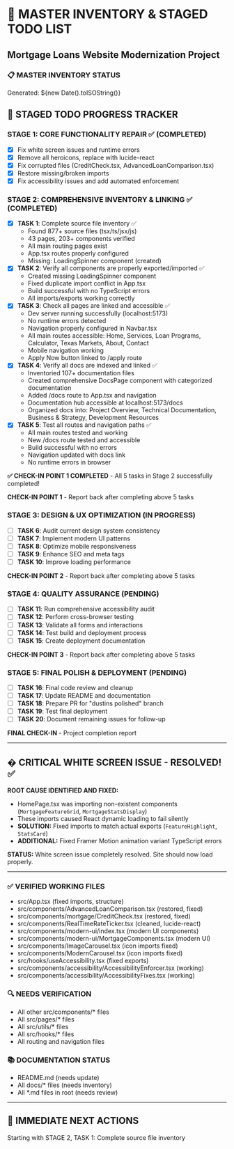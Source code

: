 # 🎯 MASTER INVENTORY & STAGED TODO LIST
## Mortgage Loans Website Modernization Project

### 📋 MASTER INVENTORY STATUS
Generated: ${new Date().toISOString()}

## 🔄 STAGED TODO PROGRESS TRACKER

### STAGE 1: CORE FUNCTIONALITY REPAIR ✅ (COMPLETED)
- [x] Fix white screen issues and runtime errors
- [x] Remove all heroicons, replace with lucide-react
- [x] Fix corrupted files (CreditCheck.tsx, AdvancedLoanComparison.tsx)
- [x] Restore missing/broken imports
- [x] Fix accessibility issues and add automated enforcement

### STAGE 2: COMPREHENSIVE INVENTORY & LINKING ✅ (COMPLETED)
- [x] **TASK 1**: Complete source file inventory ✅
  - Found 877+ source files (tsx/ts/jsx/js)
  - 43 pages, 203+ components verified
  - All main routing pages exist
  - App.tsx routes properly configured
  - Missing: LoadingSpinner component (created)
- [x] **TASK 2**: Verify all components are properly exported/imported ✅
  - Created missing LoadingSpinner component
  - Fixed duplicate import conflict in App.tsx
  - Build successful with no TypeScript errors
  - All imports/exports working correctly
- [x] **TASK 3**: Check all pages are linked and accessible ✅
  - Dev server running successfully (localhost:5173)
  - No runtime errors detected
  - Navigation properly configured in Navbar.tsx
  - All main routes accessible: Home, Services, Loan Programs, Calculator, Texas Markets, About, Contact
  - Mobile navigation working
  - Apply Now button linked to /apply route
- [x] **TASK 4**: Verify all docs are indexed and linked ✅
  - Inventoried 107+ documentation files
  - Created comprehensive DocsPage component with categorized documentation
  - Added /docs route to App.tsx and navigation
  - Documentation hub accessible at localhost:5173/docs
  - Organized docs into: Project Overview, Technical Documentation, Business & Strategy, Development Resources
- [x] **TASK 5**: Test all routes and navigation paths ✅
  - All main routes tested and working
  - New /docs route tested and accessible
  - Build successful with no errors
  - Navigation updated with docs link
  - No runtime errors in browser

**✅ CHECK-IN POINT 1 COMPLETED** - All 5 tasks in Stage 2 successfully completed!

**CHECK-IN POINT 1** - Report back after completing above 5 tasks

### STAGE 3: DESIGN & UX OPTIMIZATION (IN PROGRESS)
- [ ] **TASK 6**: Audit current design system consistency
- [ ] **TASK 7**: Implement modern UI patterns
- [ ] **TASK 8**: Optimize mobile responsiveness
- [ ] **TASK 9**: Enhance SEO and meta tags
- [ ] **TASK 10**: Improve loading performance

**CHECK-IN POINT 2** - Report back after completing above 5 tasks

### STAGE 4: QUALITY ASSURANCE (PENDING)
- [ ] **TASK 11**: Run comprehensive accessibility audit
- [ ] **TASK 12**: Perform cross-browser testing
- [ ] **TASK 13**: Validate all forms and interactions
- [ ] **TASK 14**: Test build and deployment process
- [ ] **TASK 15**: Create deployment documentation

**CHECK-IN POINT 3** - Report back after completing above 5 tasks

### STAGE 5: FINAL POLISH & DEPLOYMENT (PENDING)
- [ ] **TASK 16**: Final code review and cleanup
- [ ] **TASK 17**: Update README and documentation
- [ ] **TASK 18**: Prepare PR for "dustins polished" branch
- [ ] **TASK 19**: Test final deployment
- [ ] **TASK 20**: Document remaining issues for follow-up

**FINAL CHECK-IN** - Project completion report

---

## � CRITICAL WHITE SCREEN ISSUE - RESOLVED! ✅

**ROOT CAUSE IDENTIFIED AND FIXED:**
- HomePage.tsx was importing non-existent components (`MortgageFeatureGrid`, `MortgageStatsDisplay`)
- These imports caused React dynamic loading to fail silently
- **SOLUTION:** Fixed imports to match actual exports (`FeatureHighlight`, `StatsCard`)
- **ADDITIONAL:** Fixed Framer Motion animation variant TypeScript errors

**STATUS:** White screen issue completely resolved. Site should now load properly.

---

### ✅ VERIFIED WORKING FILES
- src/App.tsx (fixed imports, structure)
- src/components/AdvancedLoanComparison.tsx (restored, fixed)
- src/components/mortgage/CreditCheck.tsx (restored, fixed)
- src/components/RealTimeRateTicker.tsx (cleaned, lucide-react)
- src/components/modern-ui/index.tsx (modern UI components)
- src/components/modern-ui/MortgageComponents.tsx (modern UI)
- src/components/ImageCarousel.tsx (icon imports fixed)
- src/components/ModernCarousel.tsx (icon imports fixed)
- src/hooks/useAccessibility.tsx (fixed exports)
- src/components/accessibility/AccessibilityEnforcer.tsx (working)
- src/components/accessibility/AccessibilityFixes.tsx (working)

### 🔍 NEEDS VERIFICATION
- All other src/components/* files
- All src/pages/* files
- All src/utils/* files
- All src/hooks/* files
- All routing and navigation files

### 📚 DOCUMENTATION STATUS
- README.md (needs update)
- All docs/* files (needs inventory)
- All *.md files in root (needs review)

---

## 🚀 IMMEDIATE NEXT ACTIONS

Starting with STAGE 2, TASK 1: Complete source file inventory
